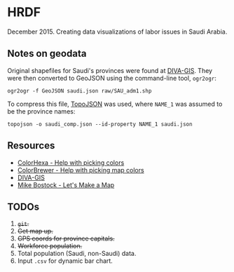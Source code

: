 HRDF
====

December 2015. Creating data visualizations of labor issues in Saudi Arabia.

## Notes on geodata

Original shapefiles for Saudi's provinces were found at [DIVA-GIS](http://www.diva-gis.org/). They were then converted to GeoJSON using the command-line tool, `ogr2ogr`:
```
ogr2ogr -f GeoJSON saudi.json raw/SAU_adm1.shp
```

To compress this file, [TopoJSON](https://github.com/mbostock/topojson) was used, where `NAME_1` was assumed to be the province names:
```
topojson -o saudi_comp.json --id-property NAME_1 saudi.json
```

## Resources
* [ColorHexa - Help with picking colors](http://www.colorhexa.com/)
* [ColorBrewer - Help with picking map colors](http://colorbrewer2.org/)
* [DIVA-GIS](http://www.diva-gis.org/)
* [Mike Bostock - Let's Make a Map](http://bost.ocks.org/mike/map/)

## TODOs
1. ~~`git`.~~
2. ~~Get map up.~~
3. ~~GPS coords for province capitals.~~
4. ~~Workforce population.~~
5. Total population (Saudi, non-Saudi) data.
6. Input `.csv` for dynamic bar chart.
